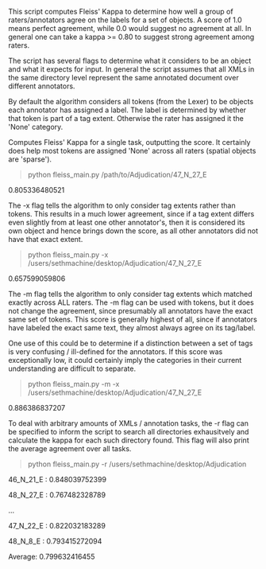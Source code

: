 This script computes Fleiss' Kappa to determine how well a group of raters/annotators
agree on the labels for a set of objects.  A score of 1.0 means perfect agreement, while
0.0 would suggest no agreement at all.  In general one can take a kappa >= 0.80 to suggest
strong agreement among raters.

The script has several flags to determine what it considers to be an object and what
it expects for input.  In general the script assumes that all XMLs in the same directory level
represent the same annotated document over different annotators.

By default the algorithm considers all tokens (from the Lexer) to be objects each annotator
has assigned a label.  The label is determined by whether that token is part of a tag extent.
Otherwise the rater has assigned it the 'None' category.

Computes Fleiss' Kappa for a single task, outputting the score.  It certainly does help most tokens are assigned 'None'
across all raters (spatial objects are 'sparse').

> python fleiss_main.py /path/to/Adjudication/47_N_27_E

0.805336480521

The -x flag tells the algorithm to only consider tag extents rather than tokens.  This results
in a much lower agreement, since if a tag extent differs even slightly from at least one other
annotator's, then it is considered its own object and hence brings down the score, as all other
annotators did not have that exact extent.

>python fleiss_main.py -x /users/sethmachine/desktop/Adjudication/47_N_27_E

0.657599059806

The -m flag tells the algorithm to only consider tag extents which matched exactly across
ALL raters.  The -m flag can be used with tokens, but it does not change the agreement, since
presumably all annotators have the exact same set of tokens.  This score is generally highest
of all, since if annotators have labeled the exact same text, they almost always agree on its
tag/label.

One use of this could be to determine if a distinction between a set of tags is very confusing /
ill-defined for the annotators.  If this score was exceptionally low, it could certainly imply
the categories in their current understanding are difficult to separate.

>python fleiss_main.py -m -x /users/sethmachine/desktop/Adjudication/47_N_27_E

0.886386837207

To deal with arbitrary amounts of XMLs / annotation tasks, the -r flag can be specified to inform
the script to search all directories exhausitvely and calculate the kappa for each such directory
found.  This flag will also print the average agreement over all tasks.

>python fleiss_main.py -r /users/sethmachine/desktop/Adjudication

46_N_21_E : 0.848039752399

48_N_27_E : 0.767482328789

...

47_N_22_E : 0.822032183289

48_N_8_E : 0.793415272094

Average: 0.799632416455
